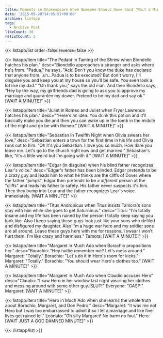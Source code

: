 ```yaml
---
title: Moments in Shakespeare When Someone Should Have Said "Wait a Minute"
date: '2015-05-28T14:05:57+00:00'
archive: listapp
tags: 
  - Archive Post
likeCount: 30
relistCount: 5
---
```



{{< listapp/list order=false reverse=false >}}

   {{< listapp/item title="The Pedant in Taming of the Shrew when Biondello hatches his plan."
      desc="Biondello approaches a stranger and asks where he's from. \"Padua,\" he says. \"Ack! Don't you know the duke has declared that anyone from…uh…Padua is to be executed? But don't worry, I'll disguise you and keep you at my house so you'll be safe. You even look a lot like my dad.\" \"Oh thank you,\" says the old man. And then Biondello says, \"Hey by the way, my girlfriends dad is going to ask you to approve my marriage and gaurantee my dower. Pretend to be my dad and say ok.\" [WAIT A MINUTE]" >}}

   {{< listapp/item title="Juliet in Romeo and Juliet when Fryer Lawrence hatches his plan."
      desc="\"Here's an idea. You drink this potion and it'll basically make you die and then you can wake up in the tomb in the middle of the night and go be with Romeo.\" [WAIT A MINUTE]" >}}

   {{< listapp/item title="Sebastian in Twelfth Night when Olivia swears her love."
      desc="Sebastian enters a town for the first time in his life and Olivia runs out to him. \"Oh it's you Sebastian. I love you so much. How dare you leave me. Let's go to the church right now and get married.\" Sebastian's like, \"it's a little weird but I'm going with it.\" [WAIT A MINUTE]" >}}

   {{< listapp/item title="Edgar (in disguise) when his blind father recognizes Lear's voice."
      desc="Edgar's father has been blinded. Edgar pretends to be a crazy guy and leads him to what he thinks are the cliffs of Dover where the father \"jumps\". Edgar then pretends to be a *different* person at the \"cliffs\" and leads his father to safety. His father never suspects it's him. Then they bump into Lear and the father recognizes Lear's voice immediately. [WAIT A MINUTE]" >}}

   {{< listapp/item title="Titus Andronicus when Titus insists Tamora's sons stay with him while she goes to get Saturninus."
      desc="Titus: \"I'm totally insane and my life has been ruined by the person I totally keep saying you look like. Also I keep saying these guys look just like your sons who defiled and disfigured my daughter. Also I'm a huge war hero and my soldier sons are all around. Leave these guys here with me for reasons. I swear I won't hurt them. I'm like crazy and harmless.\" Tamora: [WAIT A MINUTE]" >}}

   {{< listapp/item title="Margaret in Much Ado when Borachio propositions her."
      desc="Borachio: \"Hey hottie remember me? Let's mess around.\" Margaret: \"Totally.\" Borachio: \"Let's do it in Hero's room for kicks.\" Margaret: \"Totally.\" Borachio: \"You should wear Hero's clothes too.\" [WAIT A MINUTE]" >}}

   {{< listapp/item title="Margaret in Much Ado when Claudio accuses Hero"
      desc="Claudio: \"I saw Hero in her window last night wearing her clothes and messing around with some other guy. SLUT!\" Everyone: \"GASP!\" Margaret: [WAIT A MINUTE]" >}}

   {{< listapp/item title="Hero in Much Ado when she learns the whole truth about Borachio, Margaret, and Don Pedro."
      desc="Margaret: \"It was me not Hero but I was too embarrassed to admit it so I let a marriage and like five lives get ruined lol.\" Leonato: \"Oh silly Margaret! No harm no foul.\" Hero: [WAIT JUST A GOD DAMNED MINUTE]" >}}

{{< /listapp/list >}}
